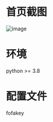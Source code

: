 # 首页截图
![image](https://github.com/user-attachments/assets/c63503a3-aff4-4883-ba9f-42c5ab2c3398)
# 环境
python >= 3.8
# 配置文件
fofakey
